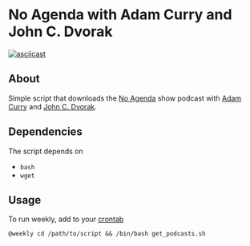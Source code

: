 # No Agenda with Adam Curry and John C. Dvorak

[![asciicast](https://asciinema.org/a/193942.png)](https://asciinema.org/a/193942)

## About

Simple script that downloads the [No Agenda](http://noagendashow.com/) show podcast with [Adam Curry](http://curry.com/) and [John C. Dvorak](http://www.dvorak.org/blog/).

## Dependencies
The script depends on

* `bash`
* `wget`

## Usage

To run weekly, add to your [crontab](https://en.wikipedia.org/wiki/Cron)

```
@weekly cd /path/to/script && /bin/bash get_podcasts.sh
```
